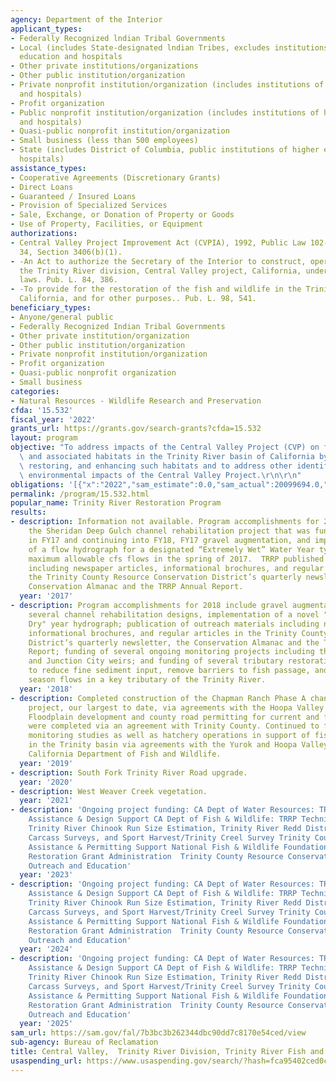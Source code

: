 ```yaml
---
agency: Department of the Interior
applicant_types:
- Federally Recognized lndian Tribal Governments
- Local (includes State-designated lndian Tribes, excludes institutions of higher
  education and hospitals
- Other private institutions/organizations
- Other public institution/organization
- Private nonprofit institution/organization (includes institutions of higher education
  and hospitals)
- Profit organization
- Public nonprofit institution/organization (includes institutions of higher education
  and hospitals)
- Quasi-public nonprofit institution/organization
- Small business (less than 500 employees)
- State (includes District of Columbia, public institutions of higher education and
  hospitals)
assistance_types:
- Cooperative Agreements (Discretionary Grants)
- Direct Loans
- Guaranteed / Insured Loans
- Provision of Specialized Services
- Sale, Exchange, or Donation of Property or Goods
- Use of Property, Facilities, or Equipment
authorizations:
- Central Valley Project Improvement Act (CVPIA), 1992, Public Law 102-575, Title
  34, Section 3406(b)(1).
- -An Act to authorize the Secretary of the Interior to construct, operate, and maintain
  the Trinity River division, Central Valley project, California, under Federal reclamation
  laws. Pub. L. 84, 386.
- -To provide for the restoration of the fish and wildlife in the Trinity River Basin,
  California, and for other purposes.. Pub. L. 98, 541.
beneficiary_types:
- Anyone/general public
- Federally Recognized Indian Tribal Governments
- Other private institution/organization
- Other public institution/organization
- Private nonprofit institution/organization
- Profit organization
- Quasi-public nonprofit organization
- Small business
categories:
- Natural Resources - Wildlife Research and Preservation
cfda: '15.532'
fiscal_year: '2022'
grants_url: https://grants.gov/search-grants?cfda=15.532
layout: program
objective: "To address impacts of the Central Valley Project (CVP) on fish, wildlife,\
  \ and associated habitats in the Trinity River basin of California by protecting,\
  \ restoring, and enhancing such habitats and to address other identified adverse\
  \ environmental impacts of the Central Valley Project.\r\n\r\n"
obligations: '[{"x":"2022","sam_estimate":0.0,"sam_actual":20099694.0,"usa_spending_actual":12367131.94},{"x":"2023","sam_estimate":0.0,"sam_actual":15032313.0,"usa_spending_actual":15032313.5},{"x":"2024","sam_estimate":7453000.0,"sam_actual":0.0,"usa_spending_actual":13733068.76}]'
permalink: /program/15.532.html
popular_name: Trinity River Restoration Program
results:
- description: Information not available. Program accomplishments for 2017 include
    the Sheridan Deep Gulch channel rehabilitation project that was funded and implemented
    in FY17 and continuing into FY18, FY17 gravel augmentation, and implementation
    of a flow hydrograph for a designated “Extremely Wet” Water Year type including
    maximum allowable cfs flows in the spring of 2017.  TRRP published outreach materials
    including newspaper articles, informational brochures, and regular articles in
    the Trinity County Resource Conservation District’s quarterly newsletter, the
    Conservation Almanac and the TRRP Annual Report.
  year: '2017'
- description: Program accomplishments for 2018 include gravel augmentation; advancing
    several channel rehabilitation designs, implementation of a novel "Critically
    Dry" year hydrograph; publication of outreach materials including newspaper articles,
    informational brochures, and regular articles in the Trinity County Resource Conservation
    District’s quarterly newsletter, the Conservation Almanac and the TRRP Annual
    Report; funding of several ongoing monitoring projects including the Willow Creek
    and Junction City weirs; and funding of several tributary restoration projects
    to reduce fine sediment input, remove barriers to fish passage, and increase dry
    season flows in a key tributary of the Trinity River.
  year: '2018'
- description: Completed construction of the Chapman Ranch Phase A channel restoration
    project, our largest to date, via agreements with the Hoopa Valley and Yurok Tribes.
    Floodplain development and county road permitting for current and future projects
    were completed via an agreement with Trinity County. Continued to fund long-term
    monitoring studies as well as hatchery operations in support of fisheries management
    in the Trinity basin via agreements with the Yurok and Hoopa Valley Tribes and
    California Department of Fish and Wildlife.
  year: '2019'
- description: South Fork Trinity River Road upgrade.
  year: '2020'
- description: West Weaver Creek vegetation.
  year: '2021'
- description: 'Ongoing project funding: CA Dept of Water Resources: TRRP Technical
    Assistance & Design Support CA Dept of Fish & Wildlife: TRRP Technical Assistance,
    Trinity River Chinook Run Size Estimation, Trinity River Redd Distribution and
    Carcass Surveys, and Sport Harvest/Trinity Creel Survey Trinity County: TRRP Technical
    Assistance & Permitting Support National Fish & Wildlife Foundation: Watershed
    Restoration Grant Administration  Trinity County Resource Conservation District:  Public
    Outreach and Education'
  year: '2023'
- description: 'Ongoing project funding: CA Dept of Water Resources: TRRP Technical
    Assistance & Design Support CA Dept of Fish & Wildlife: TRRP Technical Assistance,
    Trinity River Chinook Run Size Estimation, Trinity River Redd Distribution and
    Carcass Surveys, and Sport Harvest/Trinity Creel Survey Trinity County: TRRP Technical
    Assistance & Permitting Support National Fish & Wildlife Foundation: Watershed
    Restoration Grant Administration  Trinity County Resource Conservation District:  Public
    Outreach and Education'
  year: '2024'
- description: 'Ongoing project funding: CA Dept of Water Resources: TRRP Technical
    Assistance & Design Support CA Dept of Fish & Wildlife: TRRP Technical Assistance,
    Trinity River Chinook Run Size Estimation, Trinity River Redd Distribution and
    Carcass Surveys, and Sport Harvest/Trinity Creel Survey Trinity County: TRRP Technical
    Assistance & Permitting Support National Fish & Wildlife Foundation: Watershed
    Restoration Grant Administration  Trinity County Resource Conservation District:  Public
    Outreach and Education'
  year: '2025'
sam_url: https://sam.gov/fal/7b3bc3b262344dbc90dd7c8170e54ced/view
sub-agency: Bureau of Reclamation
title: Central Valley,  Trinity River Division, Trinity River Fish and Wildlife Management
usaspending_url: https://www.usaspending.gov/search/?hash=fca95402ced0cae22dc9bf1af8bee72a
---
```

